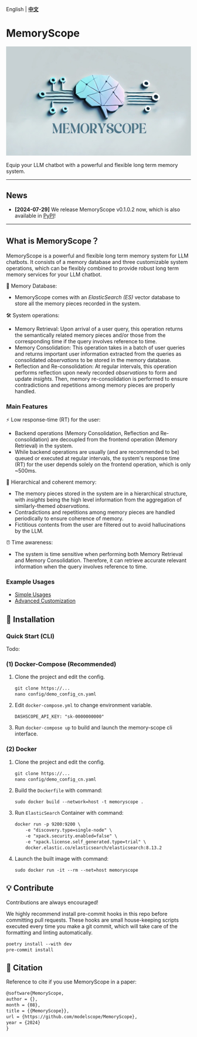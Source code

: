 English | [**中文**](./README_ZH.md)

# MemoryScope

<p align="left">
  <img src="docs/images/logo_1.png" width="700px" alt="MemoryScope Logo">
</p>

Equip your LLM chatbot with a powerful and flexible long term memory system.

----
## News

- **[2024-07-29]** We release MemoryScope v0.1.0.2 now, which is also available in [PyPI](https://pypi.org/simple)!
----
## What is MemoryScope？

MemoryScope is a powerful and flexible long term memory system for LLM chatbots. It consists 
of a memory database and three customizable system operations, which can be flexibly combined to provide 
robust long term memory services for your LLM chatbot.

💾 Memory Database:
- MemoryScope comes with an *ElasticSearch (ES)* vector database to store all the 
memory pieces recorded in the system.

🛠️ System operations:
- Memory Retrieval: Upon arrival of a user query, this operation returns the semantically related memory pieces 
and/or those from the corresponding time if the query involves reference to time.
- Memory Consolidation: This operation takes in a batch of user queries and returns important user information
extracted from the queries as consolidated *observations* to be stored in the memory database.
- Reflection and Re-consolidation: At regular intervals, this operation performs reflection upon newly recorded *observations*
to form and update *insights*. Then, memory re-consolidation is performed to ensure contradictions and repetitions
among memory pieces are properly handled.

### Main Features

⚡ Low response-time (RT) for the user:
- Backend operations (Memory Consolidation, Reflection and Re-consolidation) are decoupled from the frontend operation
 (Memory Retrieval) in the system.
- While backend operations are usually (and are recommended to be) queued or executed at regular intervals, the 
system's response time (RT) for the user depends solely on the frontend operation, which is only ~500ms.

🌲 Hierarchical and coherent memory:
- The memory pieces stored in the system are in a hierarchical structure, with *insights* being the high level information
from the aggregation of similarly-themed *observations*.
- Contradictions and repetitions among memory pieces are handled periodically to ensure coherence of memory.
- Fictitious contents from the user are filtered out to avoid hallucinations by the LLM.

⏰ Time awareness:
- The system is time sensitive when performing both Memory Retrieval and Memory Consolidation. Therefore, it can retrieve
accurate relevant information when the query involves reference to time.


### Example Usages
- [Simple Usages](./examples/api/simple_usages_en.ipynb)
- [Advanced Customization](./examples/api/advanced_customization_en.ipynb)



## 🚀 Installation

### Quick Start (CLI)
Todo: 

### (1) Docker-Compose (Recommended)
1. Clone the project and edit the config.

    ```
    git clone https://...
    nano config/demo_config_cn.yaml
    ```

2. Edit `docker-compose.yml` to change environment variable.

    ```
    DASHSCOPE_API_KEY: "sk-0000000000"
    ```

3. Run `docker-compose up` to build and launch the memory-scope cli interface.


### (2) Docker

1. Clone the project and edit the config.

    ```
    git clone https://...
    nano config/demo_config_cn.yaml
    ```

2. Build the `Dockerfile` with command:
    ```
    sudo docker build --network=host -t memoryscope .
    ```

3. Run `ElasticSearch` Container with command:
    ```
    docker run -p 9200:9200 \
        -e "discovery.type=single-node" \
        -e "xpack.security.enabled=false" \
        -e "xpack.license.self_generated.type=trial" \
        docker.elastic.co/elasticsearch/elasticsearch:8.13.2
    ```

4. Launch the built image with command:
    ```
    sudo docker run -it --rm --net=host memoryscope
    ```

## 💡 Contribute

Contributions are always encouraged!

We highly recommend install pre-commit hooks in this repo before committing pull requests.
These hooks are small house-keeping scripts executed every time you make a git commit,
which will take care of the formatting and linting automatically.
```shell
poetry install --with dev
pre-commit install
```



## 📖 Citation

Reference to cite if you use MemoryScope in a paper:

```
@software{MemoryScope,
author = {},
month = {08},
title = {{MemoryScope}},
url = {https://github.com/modelscope/MemoryScope},
year = {2024}
}
```